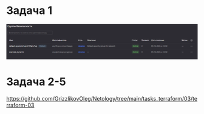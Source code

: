 # Задача 1

![Группа Безопасности](https://github.com/GrizzlikovOleg/Netology/blob/main/tasks_terraform/03/task03terraform_SecG.png)

# Задача 2-5

https://github.com/GrizzlikovOleg/Netology/tree/main/tasks_terraform/03/terraform-03